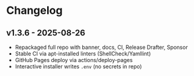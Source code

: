 # Changelog

## v1.3.6 - 2025-08-26
- Repackaged full repo with banner, docs, CI, Release Drafter, Sponsor
- Stable CI via apt-installed linters (ShellCheck/Yamllint)
- GitHub Pages deploy via actions/deploy-pages
- Interactive installer writes `.env` (no secrets in repo)
